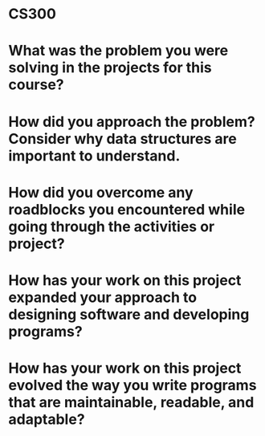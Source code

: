 # CS300

# What was the problem you were solving in the projects for this course?
# How did you approach the problem? Consider why data structures are important to understand.
# How did you overcome any roadblocks you encountered while going through the activities or project?
# How has your work on this project expanded your approach to designing software and developing programs?
# How has your work on this project evolved the way you write programs that are maintainable, readable, and adaptable?
